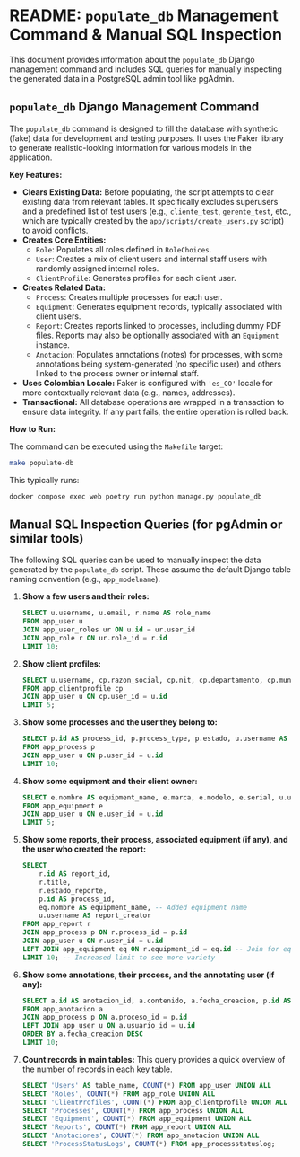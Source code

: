 # README: `populate_db` Management Command & Manual SQL Inspection

This document provides information about the `populate_db` Django management command and includes SQL queries for manually inspecting the generated data in a PostgreSQL admin tool like pgAdmin.

## `populate_db` Django Management Command

The `populate_db` command is designed to fill the database with synthetic (fake) data for development and testing purposes. It uses the Faker library to generate realistic-looking information for various models in the application.

**Key Features:**

*   **Clears Existing Data:** Before populating, the script attempts to clear existing data from relevant tables. It specifically excludes superusers and a predefined list of test users (e.g., `cliente_test`, `gerente_test`, etc., which are typically created by the `app/scripts/create_users.py` script) to avoid conflicts.
*   **Creates Core Entities:**
    *   `Role`: Populates all roles defined in `RoleChoices`.
    *   `User`: Creates a mix of client users and internal staff users with randomly assigned internal roles.
    *   `ClientProfile`: Generates profiles for each client user.
*   **Creates Related Data:**
    *   `Process`: Creates multiple processes for each user.
    *   `Equipment`: Generates equipment records, typically associated with client users.
    *   `Report`: Creates reports linked to processes, including dummy PDF files. Reports may also be optionally associated with an `Equipment` instance.
    *   `Anotacion`: Populates annotations (notes) for processes, with some annotations being system-generated (no specific user) and others linked to the process owner or internal staff.
*   **Uses Colombian Locale:** Faker is configured with `'es_CO'` locale for more contextually relevant data (e.g., names, addresses).
*   **Transactional:** All database operations are wrapped in a transaction to ensure data integrity. If any part fails, the entire operation is rolled back.

**How to Run:**

The command can be executed using the `Makefile` target:

```bash
make populate-db
```

This typically runs:

```bash
docker compose exec web poetry run python manage.py populate_db
```

## Manual SQL Inspection Queries (for pgAdmin or similar tools)

The following SQL queries can be used to manually inspect the data generated by the `populate_db` script. These assume the default Django table naming convention (e.g., `app_modelname`).

1.  **Show a few users and their roles:**
    ```sql
    SELECT u.username, u.email, r.name AS role_name
    FROM app_user u
    JOIN app_user_roles ur ON u.id = ur.user_id
    JOIN app_role r ON ur.role_id = r.id
    LIMIT 10;
    ```

2.  **Show client profiles:**
    ```sql
    SELECT u.username, cp.razon_social, cp.nit, cp.departamento, cp.municipio
    FROM app_clientprofile cp
    JOIN app_user u ON cp.user_id = u.id
    LIMIT 5;
    ```

3.  **Show some processes and the user they belong to:**
    ```sql
    SELECT p.id AS process_id, p.process_type, p.estado, u.username AS owner_username
    FROM app_process p
    JOIN app_user u ON p.user_id = u.id
    LIMIT 10;
    ```

4.  **Show some equipment and their client owner:**
    ```sql
    SELECT e.nombre AS equipment_name, e.marca, e.modelo, e.serial, u.username AS client_owner
    FROM app_equipment e
    JOIN app_user u ON e.user_id = u.id
    LIMIT 5;
    ```

5.  **Show some reports, their process, associated equipment (if any), and the user who created the report:**
    ```sql
    SELECT
        r.id AS report_id,
        r.title,
        r.estado_reporte,
        p.id AS process_id,
        eq.nombre AS equipment_name, -- Added equipment name
        u.username AS report_creator
    FROM app_report r
    JOIN app_process p ON r.process_id = p.id
    JOIN app_user u ON r.user_id = u.id
    LEFT JOIN app_equipment eq ON r.equipment_id = eq.id -- Join for equipment
    LIMIT 10; -- Increased limit to see more variety
    ```

6.  **Show some annotations, their process, and the annotating user (if any):**
    ```sql
    SELECT a.id AS anotacion_id, a.contenido, a.fecha_creacion, p.id AS process_id, u.username AS annotator_username
    FROM app_anotacion a
    JOIN app_process p ON a.proceso_id = p.id
    LEFT JOIN app_user u ON a.usuario_id = u.id
    ORDER BY a.fecha_creacion DESC
    LIMIT 10;
    ```

7.  **Count records in main tables:**
    This query provides a quick overview of the number of records in each key table.
    ```sql
    SELECT 'Users' AS table_name, COUNT(*) FROM app_user UNION ALL
    SELECT 'Roles', COUNT(*) FROM app_role UNION ALL
    SELECT 'ClientProfiles', COUNT(*) FROM app_clientprofile UNION ALL
    SELECT 'Processes', COUNT(*) FROM app_process UNION ALL
    SELECT 'Equipment', COUNT(*) FROM app_equipment UNION ALL
    SELECT 'Reports', COUNT(*) FROM app_report UNION ALL
    SELECT 'Anotaciones', COUNT(*) FROM app_anotacion UNION ALL
    SELECT 'ProcessStatusLogs', COUNT(*) FROM app_processstatuslog;
    ```
